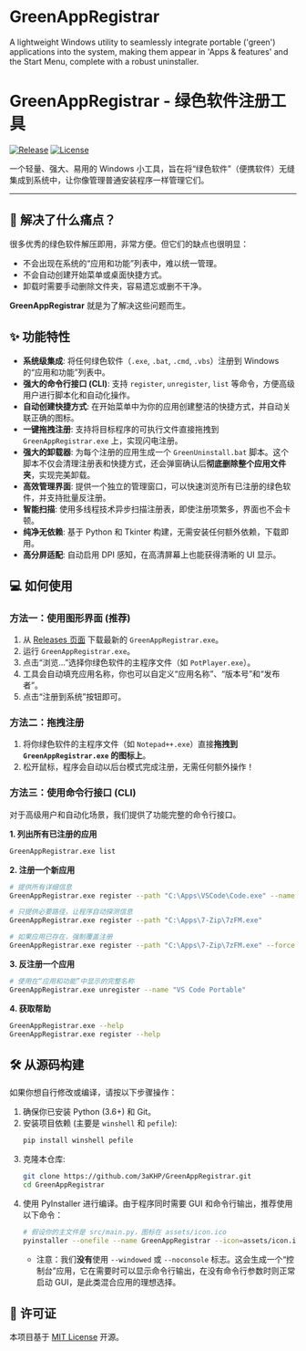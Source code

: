 # GreenAppRegistrar
A lightweight Windows utility to seamlessly integrate portable ('green') applications into the system, making them appear in 'Apps & features' and the Start Menu, complete with a robust uninstaller.

# GreenAppRegistrar - 绿色软件注册工具

[![Release](https://img.shields.io/github/v/release/3aKHP/GreenAppRegistrar?style=flat-square)](https://github.com/3aKHP/GreenAppRegistrar/releases)
[![License](https://img.shields.io/github/license/3aKHP/GreenAppRegistrar?style=flat-square)](LICENSE)

一个轻量、强大、易用的 Windows 小工具，旨在将“绿色软件”（便携软件）无缝集成到系统中，让你像管理普通安装程序一样管理它们。

---

## 🤔 解决了什么痛点？

很多优秀的绿色软件解压即用，非常方便。但它们的缺点也很明显：
*   不会出现在系统的“应用和功能”列表中，难以统一管理。
*   不会自动创建开始菜单或桌面快捷方式。
*   卸载时需要手动删除文件夹，容易遗忘或删不干净。

**GreenAppRegistrar** 就是为了解决这些问题而生。

## ✨ 功能特性

*   **系统级集成**: 将任何绿色软件（`.exe`, `.bat`, `.cmd`, `.vbs`）注册到 Windows 的“应用和功能”列表中。
*   **强大的命令行接口 (CLI)**: 支持 `register`, `unregister`, `list` 等命令，方便高级用户进行脚本化和自动化操作。
*   **自动创建快捷方式**: 在开始菜单中为你的应用创建整洁的快捷方式，并自动关联正确的图标。
*   **一键拖拽注册**: 支持将目标程序的可执行文件直接拖拽到 `GreenAppRegistrar.exe` 上，实现闪电注册。
*   **强大的卸载器**: 为每个注册的应用生成一个 `GreenUninstall.bat` 脚本。这个脚本不仅会清理注册表和快捷方式，还会弹窗确认后**彻底删除整个应用文件夹**，实现完美卸载。
*   **高效管理界面**: 提供一个独立的管理窗口，可以快速浏览所有已注册的绿色软件，并支持批量反注册。
*   **智能扫描**: 使用多线程技术异步扫描注册表，即使注册项繁多，界面也不会卡顿。
*   **纯净无依赖**: 基于 Python 和 Tkinter 构建，无需安装任何额外依赖，下载即用。
*   **高分屏适配**: 自动启用 DPI 感知，在高清屏幕上也能获得清晰的 UI 显示。

## 💻 如何使用

### 方法一：使用图形界面 (推荐)

1.  从 [Releases 页面](https://github.com/3aKHP/GreenAppRegistrar/releases) 下载最新的 `GreenAppRegistrar.exe`。
2.  运行 `GreenAppRegistrar.exe`。
3.  点击“浏览...”选择你绿色软件的主程序文件（如 `PotPlayer.exe`）。
4.  工具会自动填充应用名称，你也可以自定义“应用名称”、“版本号”和“发布者”。
5.  点击“注册到系统”按钮即可。

### 方法二：拖拽注册

1.  将你绿色软件的主程序文件（如 `Notepad++.exe`）直接**拖拽到 `GreenAppRegistrar.exe` 的图标上**。
2.  松开鼠标，程序会自动以后台模式完成注册，无需任何额外操作！

### 方法三：使用命令行接口 (CLI)

对于高级用户和自动化场景，我们提供了功能完整的命令行接口。

**1. 列出所有已注册的应用**
```bash
GreenAppRegistrar.exe list
```

**2. 注册一个新应用**
```bash
# 提供所有详细信息
GreenAppRegistrar.exe register --path "C:\Apps\VSCode\Code.exe" --name "VS Code Portable" --ver "1.90.1" --pub "Microsoft"

# 只提供必要路径，让程序自动探测信息
GreenAppRegistrar.exe register --path "C:\Apps\7-Zip\7zFM.exe"

# 如果应用已存在，强制覆盖注册
GreenAppRegistrar.exe register --path "C:\Apps\7-Zip\7zFM.exe" --force
```

**3. 反注册一个应用**
```bash
# 使用在“应用和功能”中显示的完整名称
GreenAppRegistrar.exe unregister --name "VS Code Portable"
```

**4. 获取帮助**
```bash
GreenAppRegistrar.exe --help
GreenAppRegistrar.exe register --help
```

## 🛠️ 从源码构建

如果你想自行修改或编译，请按以下步骤操作：

1.  确保你已安装 Python (3.6+) 和 Git。
2.  安装项目依赖 (主要是 `winshell` 和 `pefile`):
    ```bash
    pip install winshell pefile
    ```
3.  克隆本仓库:
    ```bash
    git clone https://github.com/3aKHP/GreenAppRegistrar.git
    cd GreenAppRegistrar
    ```
4.  使用 PyInstaller 进行编译。由于程序同时需要 GUI 和命令行输出，推荐使用以下命令：
    ```bash
    # 假设你的主文件是 src/main.py，图标在 assets/icon.ico
    pyinstaller --onefile --name GreenAppRegistrar --icon=assets/icon.ico src/main.py
    ```
    *   注意：我们**没有**使用 `--windowed` 或 `--noconsole` 标志。这会生成一个“控制台”应用，它在需要时可以显示命令行输出，在没有命令行参数时则正常启动 GUI，是此类混合应用的理想选择。

## 📄 许可证

本项目基于 [MIT License](LICENSE) 开源。
```

